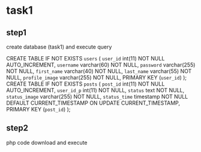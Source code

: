 # task1

## step1
create database (task1) and execute query

CREATE TABLE IF NOT EXISTS `users` (
  `user_id` int(11) NOT NULL AUTO_INCREMENT,
  `username` varchar(60) NOT NULL,
  `password` varchar(255) NOT NULL,
  `first_name` varchar(40) NOT NULL,
  `last_name` varchar(55) NOT NULL,
  `profile_image` varchar(255) NOT NULL,
   PRIMARY KEY (`user_id`)
); 
CREATE TABLE IF NOT EXISTS `posts` (
  `post_id` int(11) NOT NULL AUTO_INCREMENT,
  `user_id_p` int(11) NOT NULL,
  `status` text NOT NULL,
  `status_image` varchar(255) NOT NULL,
  `status_time` timestamp NOT NULL DEFAULT CURRENT_TIMESTAMP ON UPDATE CURRENT_TIMESTAMP,
  PRIMARY KEY (`post_id`)
);

## step2
 php code download and execute
